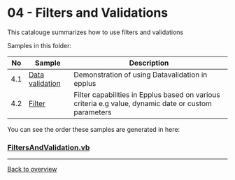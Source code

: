 ﻿# 04 - Filters and Validations
This catalouge summarizes how to use filters and validations

Samples in this folder:

|No|Sample|Description|
|---|---|-----------------|
|4.1|[Data validation](<01-Data validation/Readme.md/>)| Demonstration of using Datavalidation in epplus|
|4.2|[Filter](<02-Filter/Readme.md/>)| Filter capabilities in Epplus based on various criteria e.g value, dynamic date or custom parameters|

You can see the order these samples are generated in here:
### [FiltersAndValidation.vb](FiltersAndValidation.vb)

---
[Back to overview](..%2FReadme.md)